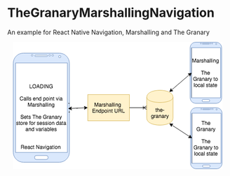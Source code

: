 # TheGranaryMarshallingNavigation
An example for React Native Navigation, Marshalling and The Granary

<p align="center">
  <img width="478" height="291" src="https://github.com/MarshalPaterson/TheGranaryMarshallingNavigation/blob/master/assets/the-granary-demo.png?raw=true">
</p>
